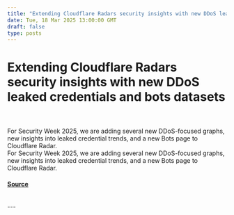 ```yaml
---
title: "Extending Cloudflare Radars security insights with new DDoS leaked credentials and bots datasets"
date: Tue, 18 Mar 2025 13:00:00 GMT
draft: false
type: posts
---
```

# Extending Cloudflare Radars security insights with new DDoS leaked credentials and bots datasets

<br/>

<br/>
 For Security Week 2025, we are adding several new DDoS-focused graphs, new insights into leaked credential trends, and a new Bots page to Cloudflare Radar. 
<br/>
For Security Week 2025, we are adding several new DDoS-focused graphs, new insights into leaked credential trends, and a new Bots page to Cloudflare Radar.

#### [Source](https://blog.cloudflare.com/cloudflare-radar-ddos-leaked-credentials-bots/)

<br/>
---
